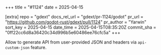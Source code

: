 +++
title = "#1124"
date = 2025-04-15

[extra]
repo = "gdext"
docs_rel_url = "gdext/pr-1124/godot"
pr_url = "https://github.com/godot-rust/gdext/pull/1124"
pr_author = "Yarwin"
sort_key = 2025-04-15
date_time = 2025-04-15T08:35:20Z
commit_sha = "0ff22cc6d8a36420c34d996b5e60486ee76cfc5a"
+++

Allow to generate API from user-provided JSON and headers via `api-custom-json` feature.
